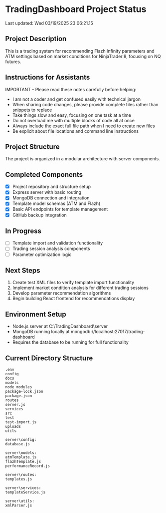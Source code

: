 # TradingDashboard Project Status 
Last updated: Wed 03/19/2025 23:06:21.15 
 
## Project Description 
This is a trading system for recommending Flazh Infinity parameters and ATM settings based on market conditions for NinjaTrader 8, focusing on NQ futures. 
 
## Instructions for Assistants 
IMPORTANT - Please read these notes carefully before helping: 
 
- I am not a coder and get confused easily with technical jargon 
- When sharing code changes, please provide complete files rather than snippets to replace 
- Take things slow and easy, focusing on one task at a time 
- Do not overload me with multiple blocks of code all at once 
- Always include the exact full file path when I need to create new files 
- Be explicit about file locations and command line instructions 
 
## Project Structure 
The project is organized in a modular architecture with server components. 
 
## Completed Components 
- [x] Project repository and structure setup 
- [x] Express server with basic routing 
- [x] MongoDB connection and integration 
- [x] Template model schemas (ATM and Flazh) 
- [x] Basic API endpoints for template management 
- [x] GitHub backup integration 
 
## In Progress 
- [ ] Template import and validation functionality 
- [ ] Trading session analysis components 
- [ ] Parameter optimization logic 
 
## Next Steps 
1. Create test XML files to verify template import functionality 
2. Implement market condition analysis for different trading sessions 
3. Develop parameter recommendation algorithms 
4. Begin building React frontend for recommendations display 
 
## Environment Setup 
- Node.js server at C:\TradingDashboard\server 
- MongoDB running locally at mongodb://localhost:27017/trading-dashboard 
- Requires the database to be running for full functionality 
 
## Current Directory Structure 
```text 
.env
config
docs
models
node_modules
package-lock.json
package.json
routes
server.js
services
src
test
test-import.js
uploads
utils
 
server\config: 
database.js
 
server\models: 
atmTemplate.js
flazhTemplate.js
performanceRecord.js
 
server\routes: 
templates.js
 
server\services: 
templateService.js
 
server\utils: 
xmlParser.js
``` 
